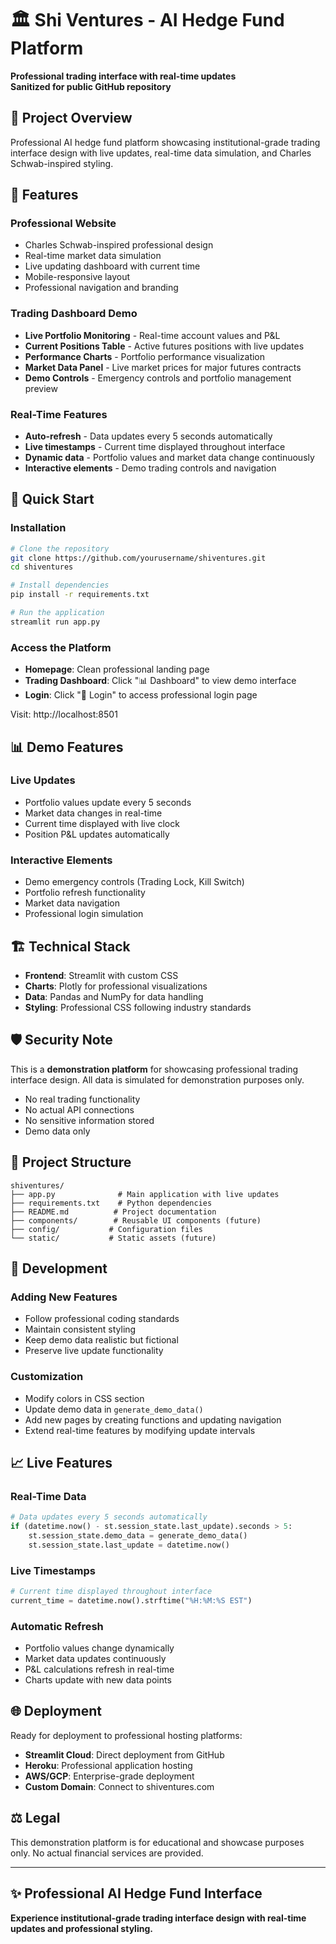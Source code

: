 # 🏛️ Shi Ventures - AI Hedge Fund Platform

**Professional trading interface with real-time updates**  
**Sanitized for public GitHub repository**

## 🎯 Project Overview

Professional AI hedge fund platform showcasing institutional-grade trading interface design with live updates, real-time data simulation, and Charles Schwab-inspired styling.

## 🌟 Features

### **Professional Website**
- Charles Schwab-inspired professional design
- Real-time market data simulation  
- Live updating dashboard with current time
- Mobile-responsive layout
- Professional navigation and branding

### **Trading Dashboard Demo**
- **Live Portfolio Monitoring** - Real-time account values and P&L
- **Current Positions Table** - Active futures positions with live updates
- **Performance Charts** - Portfolio performance visualization  
- **Market Data Panel** - Live market prices for major futures contracts
- **Demo Controls** - Emergency controls and portfolio management preview

### **Real-Time Features**
- **Auto-refresh** - Data updates every 5 seconds automatically
- **Live timestamps** - Current time displayed throughout interface
- **Dynamic data** - Portfolio values and market data change continuously
- **Interactive elements** - Demo trading controls and navigation

## 🚀 Quick Start

### **Installation**

```bash
# Clone the repository
git clone https://github.com/yourusername/shiventures.git
cd shiventures

# Install dependencies
pip install -r requirements.txt

# Run the application
streamlit run app.py
```

### **Access the Platform**

- **Homepage**: Clean professional landing page
- **Trading Dashboard**: Click "📊 Dashboard" to view demo interface  
- **Login**: Click "🔐 Login" to access professional login page

Visit: http://localhost:8501

## 📊 Demo Features

### **Live Updates**
- Portfolio values update every 5 seconds
- Market data changes in real-time
- Current time displayed with live clock
- Position P&L updates automatically

### **Interactive Elements**  
- Demo emergency controls (Trading Lock, Kill Switch)
- Portfolio refresh functionality
- Market data navigation
- Professional login simulation

## 🏗️ Technical Stack

- **Frontend**: Streamlit with custom CSS
- **Charts**: Plotly for professional visualizations
- **Data**: Pandas and NumPy for data handling  
- **Styling**: Professional CSS following industry standards

## 🛡️ Security Note

This is a **demonstration platform** for showcasing professional trading interface design. All data is simulated for demonstration purposes only.

- No real trading functionality
- No actual API connections  
- No sensitive information stored
- Demo data only

## 📝 Project Structure

```
shiventures/
├── app.py              # Main application with live updates
├── requirements.txt    # Python dependencies
├── README.md          # Project documentation
├── components/        # Reusable UI components (future)
├── config/           # Configuration files  
└── static/           # Static assets (future)
```

## 🎯 Development

### **Adding New Features**
- Follow professional coding standards
- Maintain consistent styling
- Keep demo data realistic but fictional
- Preserve live update functionality

### **Customization**
- Modify colors in CSS section
- Update demo data in `generate_demo_data()`
- Add new pages by creating functions and updating navigation
- Extend real-time features by modifying update intervals

## 📈 Live Features

### **Real-Time Data**
```python
# Data updates every 5 seconds automatically
if (datetime.now() - st.session_state.last_update).seconds > 5:
    st.session_state.demo_data = generate_demo_data()
    st.session_state.last_update = datetime.now()
```

### **Live Timestamps**
```python
# Current time displayed throughout interface
current_time = datetime.now().strftime("%H:%M:%S EST")
```

### **Automatic Refresh**
- Portfolio values change dynamically
- Market data updates continuously
- P&L calculations refresh in real-time
- Charts update with new data points

## 🌐 Deployment

Ready for deployment to professional hosting platforms:

- **Streamlit Cloud**: Direct deployment from GitHub
- **Heroku**: Professional application hosting
- **AWS/GCP**: Enterprise-grade deployment  
- **Custom Domain**: Connect to shiventures.com

## ⚖️ Legal

This demonstration platform is for educational and showcase purposes only. No actual financial services are provided.

---

## ✨ Professional AI Hedge Fund Interface

**Experience institutional-grade trading interface design with real-time updates and professional styling.**